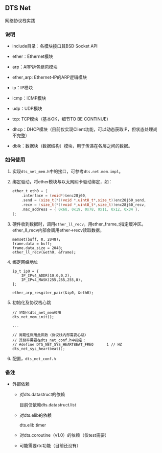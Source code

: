 ## DTS Net

网络协议栈实践

### 说明

- include目录：各模块接口其BSD Socket API

- ether：Ethernet模块

- arp：ARP拆包组包模块

- ether_arp: Ethernet-IP的ARP逻辑模块

- ip：IP模块

- icmp：ICMP模块

- udp：UDP模块

- tcp: TCP模块（基本OK，细节TO BE CONTINUE）

- dhcp：DHCP模块（目前仅实现Client功能，可以动态获取IP，但状态处理尚不完整）

- dblk：数据块（数据结构）模块，用于传递在各层之间的数据。

### 如何使用

1. 实现`dts_net_mem.h`中的接口，可参考`dts.net.mem.impl`。

2. 绑定驱动，将ether模块与以太网网卡驱动绑定，如：

    ```C
    ether_t eth0 = {
        .interface = (void*)&enc28j60,
        .send = (size_t(*)(void *,uint8_t*,size_t))enc28j60_send,
        .recv = (size_t(*)(void *,uint8_t*,size_t))enc28j60_recv,
        .mac_address = { 0x68, 0x19, 0x78, 0x11, 0x12, 0x34 },
    };
    ```

3. 硬件收到数据时，调用`ether_ll_recv`，用ether_frame_t指定缓冲区。ether_ll_recv内部会调用ether->recv读取数据。

    ```
    memset(buff, 0, 2048);
    frame.data = buff;
    frame.data_size = 2048;
    ether_ll_recv(&eth0, &frame);
    ```

4. 绑定网络地址

    ```
    ip_t ip0 = {
        IP_IPv4_ADDR(10,0,0,2),
        IP_IPv4_MASK(255,255,255,0),
    };
	
	ether_arp_resgiter_pair(&ip0, &eth0);
    ```

5. 初始化及协议栈心跳

    ```
    // 初始化dts_net_mem模块
    dts_net_mem_init(); 

    ...

    // 周期性调用此函数（协议栈内部需要心跳）
    // 其频率需要在dts_net_conf.h中指定：
    // #define DTS_NET_SYS_HEARTBEAT_FREQ      1 // HZ
    dts_net_sys_heartbeat();
    ```

6. 配置，`dts_net_conf.h`

### 备注

- 外部依赖

    - 对dts.datastruct的依赖

        目前仅依赖dts.datastruct.list

    - 对dts.elib的依赖

        dts.elib.timer

    - 对dts.coroutine（v1.0）的依赖（仅test需要）

    - 可能需要rtc功能（目前还没有）